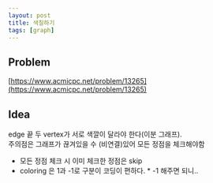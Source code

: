 ```yaml
---
layout: post
title: 색칠하기
tags: [graph]
---
```

## Problem

[https://www.acmicpc.net/problem/13265](https://www.acmicpc.net/problem/13265)

## Idea

edge 끝 두 vertex가 서로 색깔이 달라야 한다(이분 그래프).<br>
주의점은 그래프가 끊겨있을 수 (비연결)있어 모든 정점을 체크해야함<br>

* 모든 정점 체크 시 이미 체크한 정점은 skip
* coloring 은 1과 -1로 구분이 코딩이 편하다. * -1 해주면 되니..



